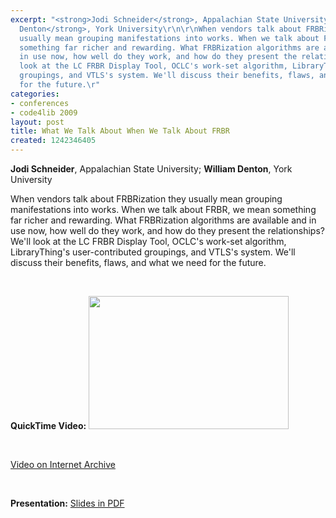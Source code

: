 ```yaml
---
excerpt: "<strong>Jodi Schneider</strong>, Appalachian State University; <strong>William
  Denton</strong>, York University\r\n\r\nWhen vendors talk about FRBRization they
  usually mean grouping manifestations into works. When we talk about FRBR, we mean
  something far richer and rewarding. What FRBRization algorithms are available and
  in use now, how well do they work, and how do they present the relationships? We'll
  look at the LC FRBR Display Tool, OCLC's work-set algorithm, LibraryThing's user-contributed
  groupings, and VTLS's system. We'll discuss their benefits, flaws, and what we need
  for the future.\r"
categories:
- conferences
- code4lib 2009
layout: post
title: What We Talk About When We Talk About FRBR
created: 1242346405
---
```

<strong>Jodi Schneider</strong>, Appalachian State University; <strong>William Denton</strong>, York University

When vendors talk about FRBRization they usually mean grouping manifestations into works. When we talk about FRBR, we mean something far richer and rewarding. What FRBRization algorithms are available and in use now, how well do they work, and how do they present the relationships? We'll look at the LC FRBR Display Tool, OCLC's work-set algorithm, LibraryThing's user-contributed groupings, and VTLS's system. We'll discuss their benefits, flaws, and what we need for the future.
<p>&nbsp;</p>

<strong>QuickTime Video:</strong>
<a href="http://dl.lib.brown.edu/code4lib/schneider.html" target="_blank">
<img src="http://dl.lib.brown.edu/code4lib//17_schneider.jpg" border="0" width="320" height="213"></a>

<p>&nbsp;</p>

<a href="http://www.archive.org/details/Code4lib2009WhatWeTalkAboutWhenWeTalkAboutFrbr">Video on Internet Archive</a>

<p>&nbsp;</p>

<strong>Presentation:</strong>
<a href="http://code4lib.org/files/frbr_code4lib09.pdf" target="_blank">Slides in PDF</a>
